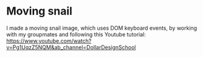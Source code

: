 # Moving snail

I made a moving snail image, which uses DOM keyboard events, by working with my groupmates and following this Youtube tutorial:
https://www.youtube.com/watch?v=Pg1UqzZ5NQM&ab_channel=DollarDesignSchool
